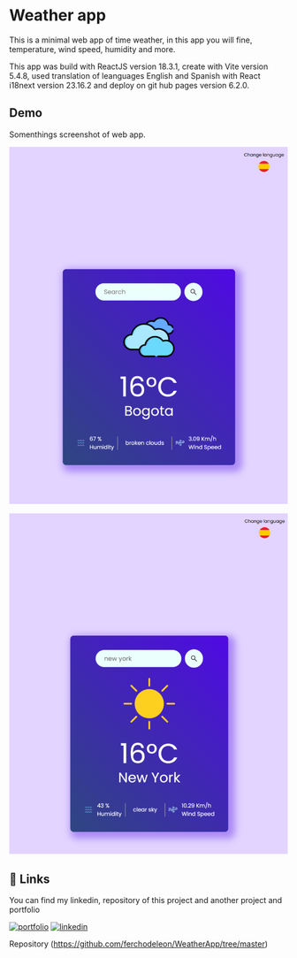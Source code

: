 
# Weather app

This is a minimal web app of time weather, in this app you  will fine, temperature, wind speed, humidity and more.

This app was build with ReactJS version 18.3.1, create with Vite version 5.4.8, used translation of leanguages English and Spanish with React i18next version 23.16.2 and deploy on git hub pages version 6.2.0.


## Demo

Somenthings screenshot of web app.

![App Screenshot](https://github.com/ferchodeleon/WeatherApp/blob/master/src/assets/screenshots/screenshot1.png?raw=true)

![App Screenshot](https://github.com/ferchodeleon/WeatherApp/blob/master/src/assets/screenshots/screenshot2.png?raw=true)


## 🔗 Links

You can find my linkedin, repository of this project and another project and portfolio

[![portfolio](https://img.shields.io/badge/my_portfolio-000?style=for-the-badge&logo=ko-fi&logoColor=white)](https://github.com/ferchodeleon)
[![linkedin](https://img.shields.io/badge/linkedin-0A66C2?style=for-the-badge&logo=linkedin&logoColor=white)](https://www.linkedin.com/in/fercho-de-leon/)

Repository (https://github.com/ferchodeleon/WeatherApp/tree/master)

